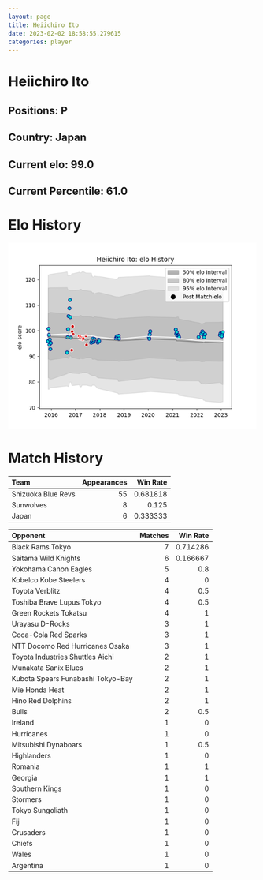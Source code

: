```yaml
---  
layout: page  
title: Heiichiro Ito  
date: 2023-02-02 18:58:55.279615  
categories: player  
---
```

# Heiichiro Ito

## Positions: P

## Country: Japan

## Current elo: 99.0

## Current Percentile: 61.0

# Elo History


![elo history](history_HeiichiroIto.png)
# Match History


| Team               |   Appearances |   Win Rate |
|:-------------------|--------------:|-----------:|
| Shizuoka Blue Revs |            55 |   0.681818 |
| Sunwolves          |             8 |   0.125    |
| Japan              |             6 |   0.333333 |

| Opponent                          |   Matches |   Win Rate |
|:----------------------------------|----------:|-----------:|
| Black Rams Tokyo                  |         7 |   0.714286 |
| Saitama Wild Knights              |         6 |   0.166667 |
| Yokohama Canon Eagles             |         5 |   0.8      |
| Kobelco Kobe Steelers             |         4 |   0        |
| Toyota Verblitz                   |         4 |   0.5      |
| Toshiba Brave Lupus Tokyo         |         4 |   0.5      |
| Green Rockets Tokatsu             |         4 |   1        |
| Urayasu D-Rocks                   |         3 |   1        |
| Coca-Cola Red Sparks              |         3 |   1        |
| NTT Docomo Red Hurricanes Osaka   |         3 |   1        |
| Toyota Industries Shuttles Aichi  |         2 |   1        |
| Munakata Sanix Blues              |         2 |   1        |
| Kubota Spears Funabashi Tokyo-Bay |         2 |   1        |
| Mie Honda Heat                    |         2 |   1        |
| Hino Red Dolphins                 |         2 |   1        |
| Bulls                             |         2 |   0.5      |
| Ireland                           |         1 |   0        |
| Hurricanes                        |         1 |   0        |
| Mitsubishi Dynaboars              |         1 |   0.5      |
| Highlanders                       |         1 |   0        |
| Romania                           |         1 |   1        |
| Georgia                           |         1 |   1        |
| Southern Kings                    |         1 |   0        |
| Stormers                          |         1 |   0        |
| Tokyo Sungoliath                  |         1 |   0        |
| Fiji                              |         1 |   0        |
| Crusaders                         |         1 |   0        |
| Chiefs                            |         1 |   0        |
| Wales                             |         1 |   0        |
| Argentina                         |         1 |   0        |